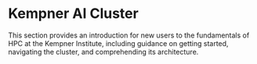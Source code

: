 # Kempner AI Cluster

This section provides an introduction for new users to the fundamentals of HPC at the Kempner Institute, including guidance on getting started, navigating the cluster, and comprehending its architecture.
